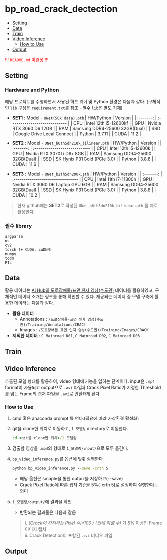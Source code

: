 # bp_road_crack_dectection

- [Setting](#Setting)
- [Data](#Data)
- [Train](#Train)
- [Video Inference](#Video_inference)
    - [How to Use](#How_to_Use)
- [Output](#Output)

<span style="color:RED"> !!! `README.md` 미완성 !!! </span>

## Setting

### Hardware and Python
해당 프로젝트를 수행하면서 사용된 하드 웨어 및 Python 환경은 다음과 같다. (구체적인 `lib` 구성은 `requirement.txt`를 참조 - 필수 `lib`은 별도 기재)

- **SET1** : Model - `UNet(50k data).pth`
    | HW/Python | Version                       |
    | :-------: | :---------------------------- |
    | CPU       | Intel 12th i5-12600kf         |
    | GPU       | Nvidia RTX 3060 D6 12GB       |
    | RAM       | Samsung DDR4-25600 32GB(Dual) |
    | SSD       | Google Drive Local Connect    |
    | Python    | 3.7.11                        |
    | CUDA      | 11.2                          |

- **SET2** : Model - `UNet_b6th5dn210k_bilinear.pth`
    | HW/Python | Version                       |
    | :-------: | :---------------------------- |
    | CPU       | Intel 12th i5-12600k          |
    | GPU       | Nvidia RTX 3070Ti D6x 8GB     |
    | RAM       | Samsung DDR4-25600 32GB(Dual) |
    | SSD       | SK Hynix P31 Gold (PCIe 3.0)  |
    | Python    | 3.8.8                         |
    | CUDA      | 11.6                          |

- **SET3** : Model - `UNet_b2th5dn200k.pth`
    | HW/Python | Version                           |
    | :-------: | :-------------------------------- |
    | CPU       | Intel 11th i7-11800h              |
    | GPU       | Nvidia RTX 3060 D6 Laptop GPU 6GB |
    | RAM       | Samsung DDR4-25600 32GB(Dual)     |
    | SSD       | SK Hynix P31 Gold (PCIe 3.0)      |
    | Python    | 3.8.8                             |
    | CUDA      | 10.2                              |


> 현재 github에는 **SET2**로 작성된 `UNet_b6th5dn210k_bilinear.pth` 를 예로 활용한다.

### 필수 library

```TEXT
argparse
os
cv2
torch (+ CUDA, cuDNN)
numpy
tqdm
PIL
```

## Data

활용 데이터는 [Ai Hub의 도로장애물/표면 인지 영상(수도권)](https://aihub.or.kr/aidata/34111) 데이터를 활용하였고, 구체적인 데이터 소개는 링크를 통해 확인할 수 있다. 제공되는 데이터 중 모델 구축에 활용한 데이터는 다음과 같다.

- **활용 데이터** 
    - Annotations : `/도로장애물·표면 인지 영상(수도권)/Training/Annotations/CRACK`
    - Images : `/도로장애물·표면 인지 영상(수도권)/Training/Images/CRACK`
- **제외한 데이터** :  `C_Mainroad_D01`, `C_Mainroad_D02`, `C_Mainroad_D03`

## Train



## Video Inference

추출된 모델 형태를 활용하여, video 형태에 기능을 입히는 단계이다. input은 `.mp4` format이 사용되고 output으로 `.avi` 파일과 Crack Pixel Ratio가 지정한 Threshold를 넘는 Frame의 캡처 파일을 `.avi`로 반환하게 된다.

### How to Use

1. cmd 혹은 anaconda prompt 를 연다.(필요에 따라 가상환경 활성화)
2. git을 clone한 위치로 이동하고, `1_모델링` directory로 이동한다.
    ```cmd
    cd <git을 clone한 위치>/1_모델링
    ```
3. 검출할 영상을 `.mp4`의 형태로 `1_모델링/input/`으로 모두 옮긴다.
4. `bp_video_inference.py`를 옵션에 맞춰 실행한다
    ```cmd
    python bp_video_inference.py --save -crth 5
    ```
    - 해당 옵션은 smaple을 통한 output을 저장하고(--save)
    - Crack Pixel Ratio에 따른 캡처 기준을 5%(-crth 5)로 설정하여 실행한다는 의미
5. `1_모델링/output/`에 결과물 확인
    - 반환되는 결과물은 다음과 같음

    > ⅰ. *(Crack이 차지하는 Pixel 수)\*100 / (전체 픽셀 수)* 가 5% 이상인 Frame 이미지 캡처  
    > ⅱ. Crack Detection이 포함된 `.avi` 비디오 파일

## Output
